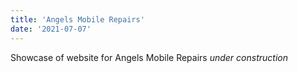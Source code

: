 ```yaml
---
title: 'Angels Mobile Repairs'
date: '2021-07-07'
---
```


Showcase of website for Angels Mobile Repairs *under construction*